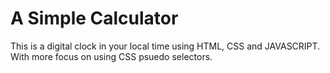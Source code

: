 # A Simple Calculator

This is a digital clock in your local time using HTML, CSS and JAVASCRIPT. With more focus on using CSS psuedo selectors. 
